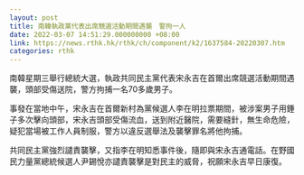 ```yaml
---
layout: post
title: 南韓執政黨代表出席競選活動期間遇襲　警拘一人
date: 2022-03-07 14:51:29.000000000 +08:00
link: https://news.rthk.hk/rthk/ch/component/k2/1637584-20220307.htm
categories: rthk
---
```


南韓星期三舉行總統大選，執政共同民主黨代表宋永吉在首爾出席競選活動期間遇襲，頭部受傷送院，警方拘捕一名70多歲男子。

事發在當地中午，宋永吉在首爾新村為黨候選人李在明拉票期間，被涉案男子用錘子多次擊向頭部，宋永吉頭部受傷流血，送到附近醫院，需要縫針，無生命危險，疑犯當場被工作人員制服，警方以違反選舉法及襲擊罪名將他拘捕。

共同民主黨強烈譴責襲擊，又指李在明知悉事件後，隨即與宋永吉通電話。在野國民力量黨總統候選人尹錫悅亦譴責襲擊是對民主的威脅，祝願宋永吉早日康復。
